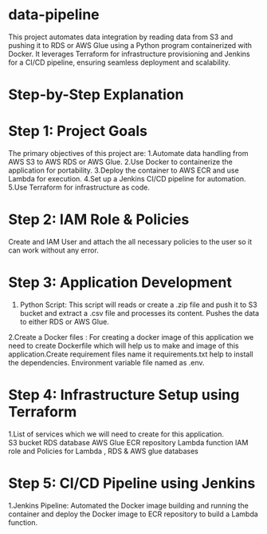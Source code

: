 # data-pipeline
 This project automates data integration by reading data from S3 and pushing it to RDS or AWS Glue using a Python program containerized with Docker. It leverages Terraform for infrastructure provisioning and Jenkins for a CI/CD    pipeline, ensuring seamless deployment and scalability.

# Step-by-Step Explanation
# Step 1: Project Goals
The primary objectives of this project are:
   1.Automate data handling from AWS S3 to AWS RDS or AWS Glue.
   2.Use Docker to containerize the application for portability.
   3.Deploy the container to AWS ECR and use Lambda for execution.
   4.Set up a Jenkins CI/CD pipeline for automation.
   5.Use Terraform for infrastructure as code.

# Step 2: IAM Role & Policies 
 Create and IAM User and attach the all necessary policies to the user so it can work without any error.

# Step 3: Application Development
1. Python Script: 
This script will reads or create a .zip file and push it to S3 bucket and extract a .csv file and processes its content. Pushes the data to either RDS or AWS Glue.

 2.Create a Docker files :
     For creating a docker image of this application we need to create Dockerfile which will help us to make and image of this application.Create requirement files name it requirements.txt help to install the dependencies. Environment 
     variable file named as .env.

# Step 4: Infrastructure Setup using Terraform 

1.List of services which we will need to create for this application.  
  S3 bucket 
  RDS database 
  AWS Glue 
  ECR repository 
  Lambda function 
  IAM role and Policies for Lambda , RDS & AWS glue databases

# Step 5: CI/CD Pipeline using Jenkins 
  1.Jenkins Pipeline:
         Automated the Docker image building and running the container and deploy the Docker image to ECR repository to build a Lambda function.




